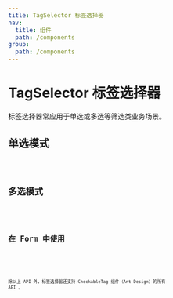 ```yaml
---
title: TagSelector 标签选择器
nav:
  title: 组件
  path: /components
group:
  path: /components
---
```


# TagSelector 标签选择器

标签选择器常应用于单选或多选等筛选类业务场景。

## 单选模式

<code src="./demo/radio.tsx" />

## 多选模式

<code src="./demo/checkbox.tsx" />

## 在 Form 中使用

<code src="./demo/form.tsx" />

<API></API>

除以上 API 外，标签选择器还支持 CheckableTag 组件（Ant Design）的所有 API 。
